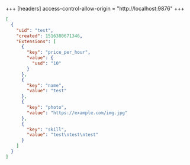 +++
[headers]
access-control-allow-origin = "http://localhost:9876"
+++

```json
[
  {
    "uid": "test",
    "created": 1516380671346,
    "Extensions": [
      {
        "key": "price_per_hour",
        "value": {
          "usd": "10"
        }
      },
      {
        "key": "name",
        "value": "test"
      },
      {
        "key": "photo",
        "value": "https://example.com/img.jpg"
      },
      {
        "key": "skill",
        "value": "test\ntest\ntest"
      }
    ]
  }
]
```
